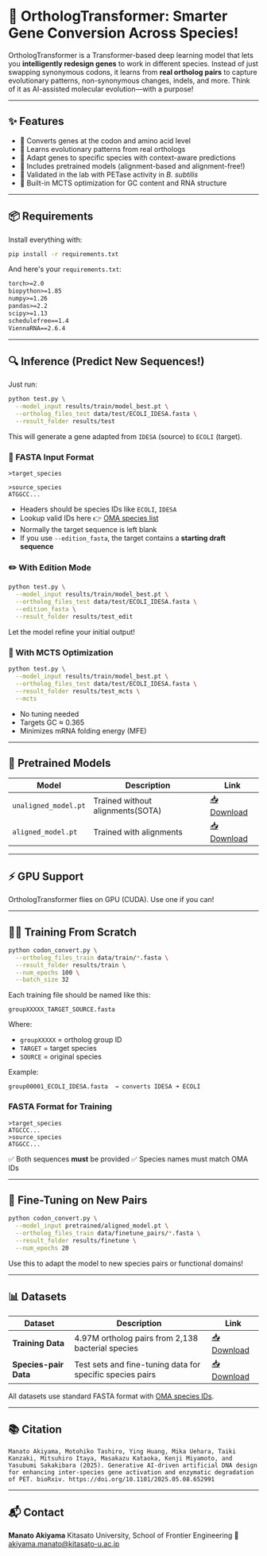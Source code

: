 # 🚀 OrthologTransformer: Smarter Gene Conversion Across Species!

OrthologTransformer is a Transformer-based deep learning model that lets you **intelligently redesign genes** to work in different species. Instead of just swapping synonymous codons, it learns from **real ortholog pairs** to capture evolutionary patterns, non-synonymous changes, indels, and more. Think of it as AI-assisted molecular evolution—with a purpose!

---

## ✨ Features

* 🧬 Converts genes at the codon and amino acid level
* 🧠 Learns evolutionary patterns from real orthologs
* 🎯 Adapt genes to specific species with context-aware predictions
* 🔁 Includes pretrained models (alignment-based and alignment-free!)
* 🧪 Validated in the lab with PETase activity in *B. subtilis*
* 🔧 Built-in MCTS optimization for GC content and RNA structure

---

## 📦 Requirements

Install everything with:

```bash
pip install -r requirements.txt
```

And here's your `requirements.txt`:

```txt
torch>=2.0
biopython>=1.85
numpy>=1.26
pandas>=2.2
scipy>=1.13
schedulefree==1.4
ViennaRNA==2.6.4
```

---

## 🔍 Inference (Predict New Sequences!)

Just run:

```bash
python test.py \
  --model_input results/train/model_best.pt \
  --ortholog_files_test data/test/ECOLI_IDESA.fasta \
  --result_folder results/test
```

This will generate a gene adapted from `IDESA` (source) to `ECOLI` (target).

### 🧾 FASTA Input Format

```fasta
>target_species

>source_species
ATGGCC...
```

* Headers should be species IDs like `ECOLI`, `IDESA`
* Lookup valid IDs here 👉 [OMA species list](https://omabrowser.org/All/oma-species.txt)
* Normally the target sequence is left blank
* If you use `--edition_fasta`, the target contains a **starting draft sequence**

### ✏️ With Edition Mode

```bash
python test.py \
  --model_input results/train/model_best.pt \
  --ortholog_files_test data/test/ECOLI_IDESA.fasta \
  --edition_fasta \
  --result_folder results/test_edit
```

Let the model refine your initial output!

### 🔬 With MCTS Optimization

```bash
python test.py \
  --model_input results/train/model_best.pt \
  --ortholog_files_test data/test/ECOLI_IDESA.fasta \
  --result_folder results/test_mcts \
  --mcts
```

* No tuning needed
* Targets GC ≈ 0.365
* Minimizes mRNA folding energy (MFE)

---

## 🧠 Pretrained Models

| Model                | Description                | Link                                         |
| -------------------- | -------------------------- | -------------------------------------------- |
| `unaligned_model.pt` | Trained without alignments(SOTA) | [📥 Download](https://drive.google.com/file/d/1fJeTPh8MnH8fe_UA0SPxxXTCKouxcy3j/view?usp=drive_link) |
| `aligned_model.pt`   | Trained with alignments    | [📥 Download](https://drive.google.com/file/d/10sq137YwEhmr3OBw_Klt-Wd38tmmeHsV/view?usp=drive_link) |

---

## ⚡ GPU Support

OrthologTransformer flies on GPU (CUDA). Use one if you can!

---

## 🏋️‍♀️ Training From Scratch

```bash
python codon_convert.py \
  --ortholog_files_train data/train/*.fasta \
  --result_folder results/train \
  --num_epochs 100 \
  --batch_size 32
```

Each training file should be named like this:

```
groupXXXXX_TARGET_SOURCE.fasta
```

Where:

* `groupXXXXX` = ortholog group ID
* `TARGET` = target species
* `SOURCE` = original species

Example:

```
group00001_ECOLI_IDESA.fasta  → converts IDESA ➜ ECOLI
```

### FASTA Format for Training

```fasta
>target_species
ATGCCC...
>source_species
ATGGCC...
```

✅ Both sequences **must** be provided
✅ Species names must match OMA IDs

---

## 🔁 Fine-Tuning on New Pairs

```bash
python codon_convert.py \
  --model_input pretrained/aligned_model.pt \
  --ortholog_files_train data/finetune_pairs/*.fasta \
  --result_folder results/finetune \
  --num_epochs 20
```

Use this to adapt the model to new species pairs or functional domains!

---

## 📊 Datasets

| Dataset | Description | Link |
| ------- | ----------- | ---- |
| **Training Data** | 4.97M ortholog pairs from 2,138 bacterial species | [📥 Download](https://drive.google.com/file/d/1lmUVb8jQYdGNxeAC73Xeg7h-17BQVntO/view?usp=drive_link) |
| **Species-pair Data** | Test sets and fine-tuning data for specific species pairs | [📥 Download](https://drive.google.com/file/d/1Qba8jXkWleWmWBULtqKBPBWw7C7KxfdG/view?usp=drive_link) |

All datasets use standard FASTA format with [OMA species IDs](https://omabrowser.org/All/oma-species.txt).


---

## 📚 Citation

```
Manato Akiyama, Motohiko Tashiro, Ying Huang, Mika Uehara, Taiki Kanzaki, Mitsuhiro Itaya, Masakazu Kataoka, Kenji Miyamoto, and Yasubumi Sakakibara (2025). Generative AI-driven artificial DNA design for enhancing inter-species gene activation and enzymatic degradation of PET. bioRxiv. https://doi.org/10.1101/2025.05.08.652991
```

---

## 📬 Contact

**Manato Akiyama**
Kitasato University, School of Frontier Engineering
📧 [akiyama.manato@kitasato-u.ac.jp](mailto:akiyama.manato@kitasato-u.ac.jp)
